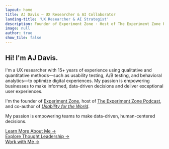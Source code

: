 ```yaml
---
layout: home
title: AJ Davis – UX Researcher & AI Collaborator
landing-title: 'UX Researcher & AI Strategist'
description: Founder of Experiment Zone · Host of The Experiment Zone Podcast · Author of Usability for the World
image: null
author: true
show_tile: false
---
```


<style>
.hero h1, .hero h2, .hero h3, .site-title, .site-subtitle, .hero .button {
  text-transform: none !important;
}
</style>


## Hi! I'm AJ Davis.

I'm a UX researcher with 15+ years of experience using qualitative and quantitative methods—such as usability testing, A/B testing, and behavioral analytics—to optimize digital experiences. My passion is empowering businesses to make informed, data-driven decisions and deliver exceptional user experiences.


I'm the founder of [Experiment Zone](/experiment-zone/), host of [The Experiment Zone Podcast](/thought-leadership/), and co-author of [_Usability for the World_](/usability-for-the-world/).

My passion is empowering teams to make data-driven, human-centered decisions.

[Learn More About Me →](/about/)  
[Explore Thought Leadership →](/thought-leadership/)  
[Work with Me →](/contact/)


<style>
.hero {
  text-shadow: 1px 1px 4px rgba(0,0,0,0.3);
}
.site-title, .site-subtitle {
  color: #ffffff !important; 
  text-shadow: 1px 1px 4px rgba(0,0,0,0.4) !important;
}
</style>
